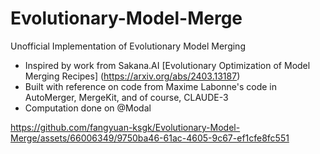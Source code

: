 # Evolutionary-Model-Merge
Unofficial Implementation of Evolutionary Model Merging
* Inspired by work from Sakana.AI [Evolutionary Optimization of Model Merging Recipes] (https://arxiv.org/abs/2403.13187)
* Built with reference on code from Maxime Labonne's code in AutoMerger, MergeKit, and of course, CLAUDE-3
* Computation done on @Modal 

https://github.com/fangyuan-ksgk/Evolutionary-Model-Merge/assets/66006349/9750ba46-61ac-4605-9c67-ef1cfe8fc551

